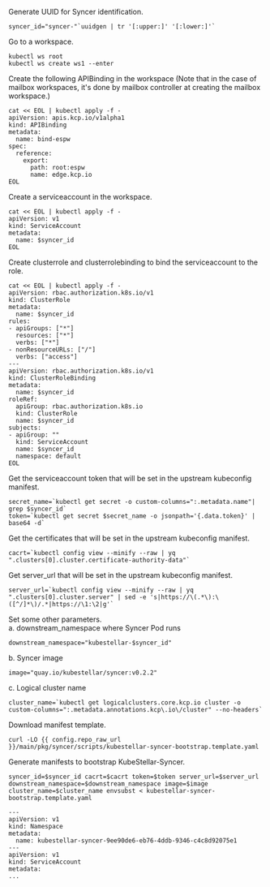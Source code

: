 <!--kubestellar-syncer-1-syncer-gen-plugin-start-->
Generate UUID for Syncer identification.
```shell
syncer_id="syncer-"`uuidgen | tr '[:upper:]' '[:lower:]'`
```

Go to a workspace.
```shell
kubectl ws root
kubectl ws create ws1 --enter
```

Create the following APIBinding in the workspace (Note that in the case of mailbox workspaces, it's done by mailbox controller at creating the mailbox workspace.)
```shell
cat << EOL | kubectl apply -f -
apiVersion: apis.kcp.io/v1alpha1
kind: APIBinding
metadata:
  name: bind-espw
spec:
  reference:
    export:
      path: root:espw
      name: edge.kcp.io
EOL
```

Create a serviceaccount in the workspace.
```shell
cat << EOL | kubectl apply -f -
apiVersion: v1
kind: ServiceAccount
metadata:
  name: $syncer_id
EOL
```

Create clusterrole and clusterrolebinding to bind the serviceaccount to the role.
```shell
cat << EOL | kubectl apply -f -
apiVersion: rbac.authorization.k8s.io/v1
kind: ClusterRole
metadata:
  name: $syncer_id
rules:
- apiGroups: ["*"]
  resources: ["*"]
  verbs: ["*"]
- nonResourceURLs: ["/"]
  verbs: ["access"]
---
apiVersion: rbac.authorization.k8s.io/v1
kind: ClusterRoleBinding
metadata:
  name: $syncer_id
roleRef:
  apiGroup: rbac.authorization.k8s.io
  kind: ClusterRole
  name: $syncer_id
subjects:
- apiGroup: ""
  kind: ServiceAccount
  name: $syncer_id
  namespace: default
EOL
```

Get the serviceaccount token that will be set in the upstream kubeconfig manifest.
```shell
secret_name=`kubectl get secret -o custom-columns=":.metadata.name"| grep $syncer_id`
token=`kubectl get secret $secret_name -o jsonpath='{.data.token}' | base64 -d`
```

Get the certificates that will be set in the upstream kubeconfig manifest.
```shell
cacrt=`kubectl config view --minify --raw | yq ".clusters[0].cluster.certificate-authority-data"`
```

Get server_url that will be set in the upstream kubeconfig manifest.
```shell
server_url=`kubectl config view --minify --raw | yq ".clusters[0].cluster.server" | sed -e 's|https://\(.*\):\([^/]*\)/.*|https://\1:\2|g'`
```

Set some other parameters.</br>
a. downstream_namespace where Syncer Pod runs
```shell
downstream_namespace="kubestellar-$syncer_id"
```
b. Syncer image
```shell
image="quay.io/kubestellar/syncer:v0.2.2"
```
c. Logical cluster name
```shell
cluster_name=`kubectl get logicalclusters.core.kcp.io cluster -o custom-columns=":.metadata.annotations.kcp\.io\/cluster" --no-headers`
```

Download manifest template.
```shell
curl -LO {{ config.repo_raw_url }}/main/pkg/syncer/scripts/kubestellar-syncer-bootstrap.template.yaml
```

Generate manifests to bootstrap KubeStellar-Syncer.
```shell
syncer_id=$syncer_id cacrt=$cacrt token=$token server_url=$server_url downstream_namespace=$downstream_namespace image=$image cluster_name=$cluster_name envsubst < kubestellar-syncer-bootstrap.template.yaml
```
```
---
apiVersion: v1
kind: Namespace
metadata:
  name: kubestellar-syncer-9ee90de6-eb76-4ddb-9346-c4c8d92075e1
---
apiVersion: v1
kind: ServiceAccount
metadata:
...
```
<!--kubestellar-syncer-1-syncer-gen-plugin-end-->